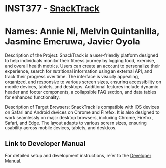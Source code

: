 # INST377 - [SnackTrack](https://snack-track-7f768.web.app/)
# Names: Annie Ni, Melvin Quintanilla, Jasmine Emeruwa, Javier Oyola
Description of the Project:
SnackTrack is a user-friendly platform designed to help individuals monitor their fitness journey by logging food, exercise, and overall health metrics. Users can create an account to personalize their experience, search for nutritional information using an external API, and track their progress over time. The interface is visually appealing, organized, and responsive to various screen sizes, ensuring accessibility on mobile devices, tablets, and desktops. Additional features include dynamic header and footer components, a collapsible FAQ section, and data tables for enhanced functionality.

Description of Target Browsers:
SnackTrack is compatible with iOS devices on Safari and Android devices on Chrome and Firefox. It is also designed to work seamlessly on major desktop browsers, including Chrome, Firefox, Safari, and Edge. The layout adapts to various screen sizes, ensuring usability across mobile devices, tablets, and desktops.

## Link to Developer Manual
For detailed setup and development instructions, refer to the [Developer Manual](./docs/developer_manual.md).
